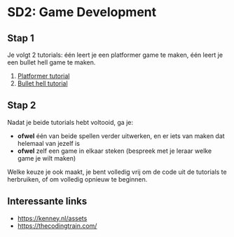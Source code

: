 # SD2: Game Development

## Stap 1

Je volgt 2 tutorials: één leert je een platformer game te maken, één leert je een bullet hell game te maken.

 1. [Platformer tutorial](https://www.youtube.com/watch?v=eP0P3psKiw8)
 2. [Bullet hell tutorial](https://www.youtube.com/watch?v=MNaZhRoQeXQ)

## Stap 2

Nadat je beide tutorials hebt voltooid, ga je:

 - **ofwel** één van beide spellen verder uitwerken, en er iets van maken dat helemaal van jezelf is
 - **ofwel** zelf een game in elkaar steken (bespreek met je leraar welke game je wilt maken)

Welke keuze je ook maakt, je bent volledig vrij om de code uit de tutorials te herbruiken, of om volledig opnieuw te beginnen.

## Interessante links

 - https://kenney.nl/assets
 - https://thecodingtrain.com/
